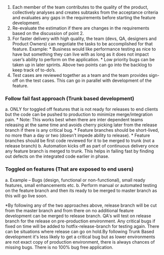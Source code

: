 1. Each member of the team contributes to the quality of the product, collectively analyses and creates subtasks from the acceptance          criteria and evaluates any gaps in the requirements before starting the feature development.
2. Re-evaluate the estimation if there are changes in the requirements based on the discussion of point 2.
3. For faster delivery with high quality, the team (devs, QA, designers and Product Owners) can negotiate the tasks to be accomplished for    that feature.
      Example:
       * Business would like performance testing as nice to have but something they can live with as long as it does not impact user’s              ability to perform on the application.
       * Low priority bugs can be taken up in later sprints.
      Above two points can go into the backlog to keep track of to-do’s.
4. Test cases are reviewed together as a team and the team provides sign-off on the test cases. This can go in parallel with development      of the feature.

### Follow fail fast approach (Trunk based development)
a. ONLY for toggled off features that is not ready for releases to end clients but the code can be pushed to production to minimize          merge/integration pain.
      * Note: This works best when there are inter dependent teams releasing at the same time and avoids cherry picking later from the                   release branch if there is any critical bug.
      * Feature branches should be short-lived, no more than a day or two (doesn’t impede ability to release).
      * Feature branches should be first code reviewed for it to be merged to trunk (not a release branch)
b. Automation kicks off as part of continuous delivery once any feature branch is merged to trunk. This helps in failing fast by
   finding out defects on the integrated code earlier in phase.

### Toggled on features (That are exposed to end users)
a. Example – Bugs (design, functional or non-functional), small ready features, small enhancements etc.
b. Perform manual or automated testing on the feature branch and then its ready to be merged to master branch as this will go live soon.

*By following any of the two approaches above, release branch will be cut from the master branch and from there on no additional feature development can be merged to release branch. QA's will test on release branch for the release on pre-production environment. Any critical bugs if fixed on time will be added to hotfix-release-branch for testing again. There can be situations where release can go on hold.By following Trunk Based development it's less likely to get a critical bug but as lower environments are not exact copy of production environment, there is always chances of missing bugs. There is no 100% bug free application. 
